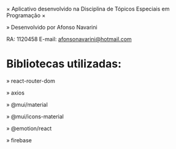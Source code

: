 × Aplicativo desenvolvido na Disciplina de Tópicos Especiais em Programação ×

» Desenvolvido por Afonso Navarini

RA: 1120458
E-mail: afonsonavarini@hotmail.com


# Bibliotecas utilizadas:

» react-router-dom

» axios

» @mui/material

» @mui/icons-material

» @emotion/react

» firebase
